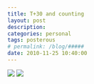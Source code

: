 ```yaml
---
title: T+30 and counting
layout: post
description:  
categories: personal
tags: posterous
# permalink: /blog/#####
date: 2010-11-25 10:40:00
---
```


![](/img/blog/2010/11/17929301-p93.jpg)
![](/img/blog/2010/11/17929303-p95.jpg)